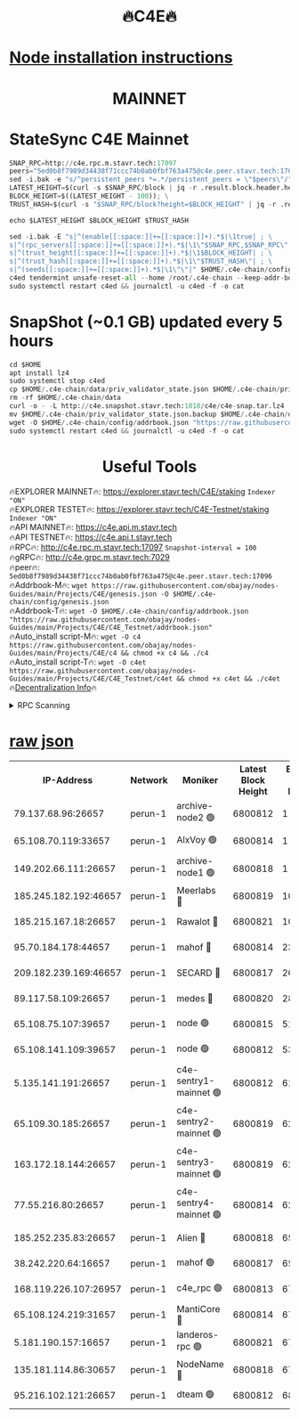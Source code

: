 <h1 align="center"> 🔥C4E🔥</h1>

[Node installation instructions](https://github.com/obajay/nodes-Guides/tree/main/Projects/C4E)
=

<h1 align="center"> MAINNET</h1>

# StateSync C4E Mainnet
```python
SNAP_RPC=http://c4e.rpc.m.stavr.tech:17097
peers="5ed0b8f7989d34438f71ccc74b0ab0fbf763a475@c4e.peer.stavr.tech:17096"
sed -i.bak -e "s/^persistent_peers *=.*/persistent_peers = \"$peers\"/" $HOME/.c4e-chain/config/config.toml
LATEST_HEIGHT=$(curl -s $SNAP_RPC/block | jq -r .result.block.header.height); \
BLOCK_HEIGHT=$((LATEST_HEIGHT - 100)); \
TRUST_HASH=$(curl -s "$SNAP_RPC/block?height=$BLOCK_HEIGHT" | jq -r .result.block_id.hash)

echo $LATEST_HEIGHT $BLOCK_HEIGHT $TRUST_HASH

sed -i.bak -E "s|^(enable[[:space:]]+=[[:space:]]+).*$|\1true| ; \
s|^(rpc_servers[[:space:]]+=[[:space:]]+).*$|\1\"$SNAP_RPC,$SNAP_RPC\"| ; \
s|^(trust_height[[:space:]]+=[[:space:]]+).*$|\1$BLOCK_HEIGHT| ; \
s|^(trust_hash[[:space:]]+=[[:space:]]+).*$|\1\"$TRUST_HASH\"| ; \
s|^(seeds[[:space:]]+=[[:space:]]+).*$|\1\"\"|" $HOME/.c4e-chain/config/config.toml
c4ed tendermint unsafe-reset-all --home /root/.c4e-chain --keep-addr-book
sudo systemctl restart c4ed && journalctl -u c4ed -f -o cat
```
# SnapShot (~0.1 GB) updated every 5 hours
```python
cd $HOME
apt install lz4
sudo systemctl stop c4ed
cp $HOME/.c4e-chain/data/priv_validator_state.json $HOME/.c4e-chain/priv_validator_state.json.backup
rm -rf $HOME/.c4e-chain/data
curl -o - -L http://c4e.snapshot.stavr.tech:1018/c4e/c4e-snap.tar.lz4 | lz4 -c -d - | tar -x -C $HOME/.c4e-chain --strip-components 2
mv $HOME/.c4e-chain/priv_validator_state.json.backup $HOME/.c4e-chain/data/priv_validator_state.json
wget -O $HOME/.c4e-chain/config/addrbook.json "https://raw.githubusercontent.com/obajay/nodes-Guides/main/Projects/C4E/addrbook.json"
sudo systemctl restart c4ed && journalctl -u c4ed -f -o cat
```
 <h1 align="center"> Useful Tools</h1>

🔥EXPLORER MAINNET🔥:  https://explorer.stavr.tech/C4E/staking            `Indexer "ON"` \
🔥EXPLORER TESTET🔥:   https://explorer.stavr.tech/C4E-Testnet/staking     `Indexer "ON"` \
🔥API MAINNET🔥:       https://c4e.api.m.stavr.tech \
🔥API TESTNET🔥:       https://c4e.api.t.stavr.tech \
🔥RPC🔥:               http://c4e.rpc.m.stavr.tech:17097                  `Snapshot-interval = 100` \
🔥gRPC🔥:              http://c4e.grpc.m.stavr.tech:7029 \
🔥peer🔥:              `5ed0b8f7989d34438f71ccc74b0ab0fbf763a475@c4e.peer.stavr.tech:17096` \
🔥Addrbook-M🔥:    ```wget https://raw.githubusercontent.com/obajay/nodes-Guides/main/Projects/C4E/genesis.json -O $HOME/.c4e-chain/config/genesis.json``` \
🔥Addrbook-T🔥:    ```wget -O $HOME/.c4e-chain/config/addrbook.json "https://raw.githubusercontent.com/obajay/nodes-Guides/main/Projects/C4E/C4E_Testnet/addrbook.json"``` \
🔥Auto_install script-M🔥: ```wget -O c4 https://raw.githubusercontent.com/obajay/nodes-Guides/main/Projects/C4E/c4 && chmod +x c4 && ./c4``` \
🔥Auto_install script-T🔥: ```wget -O c4et https://raw.githubusercontent.com/obajay/nodes-Guides/main/Projects/C4E/C4E_Testnet/c4et && chmod +x c4et && ./c4et``` \
🔥[Decentralization Info](https://github.com/obajay/StateSync-snapshots/tree/main/Projects/C4E/Decentralization)🔥




<details>
<summary>RPC Scanning</summary>

<h2 align="center"> We scan nodes in real time every 4 hours. And we provide the final result of RPC endpoints.
We cannot influence the operation of these nodes in any way. </h2>


```python
If Voting Power is higher than 0 --> then the Node is a validator of the network and may be subject to attack and be a potential threat to the chain.
```
```python
We marked such validators with a red symbol
```

</details>

[raw json](https://rpc-check.c4e.stavr.tech/c4e/rpc-c4e-result.json)
=



<table><tr><th>IP-Address</th><th>Network</th><th>Moniker</th><th>Latest Block Height</th><th>Earliest Block Height</th><th>Catching Up</th><th>Tx Index</th><th>Voting Power</th><th>Scan Time</th></tr><tr><td>79.137.68.96:26657</td><td>perun-1</td><td>archive-node2 🟢</td><td>6800812</td><td>1</td><td>False</td><td>on</td><td>0</td><td>2024-01-19T14:28:37.057297510UTC</td></tr><tr><td>65.108.70.119:33657</td><td>perun-1</td><td>AlxVoy 🟢</td><td>6800814</td><td>1</td><td>False</td><td>on</td><td>0</td><td>2024-01-19T14:28:53.637372280UTC</td></tr><tr><td>149.202.66.111:26657</td><td>perun-1</td><td>archive-node1 🟢</td><td>6800818</td><td>1</td><td>False</td><td>on</td><td>0</td><td>2024-01-19T14:29:13.426426434UTC</td></tr><tr><td>185.245.182.192:46657</td><td>perun-1</td><td>Meerlabs 🔴</td><td>6800819</td><td>1051501</td><td>False</td><td>on</td><td>527310</td><td>2024-01-19T14:29:19.021159530UTC</td></tr><tr><td>185.215.167.18:26657</td><td>perun-1</td><td>Rawalot 🔴</td><td>6800821</td><td>1090501</td><td>False</td><td>on</td><td>701423</td><td>2024-01-19T14:29:30.968656576UTC</td></tr><tr><td>95.70.184.178:44657</td><td>perun-1</td><td>mahof 🔴</td><td>6800814</td><td>2342001</td><td>False</td><td>off</td><td>1864179</td><td>2024-01-19T14:28:50.787031764UTC</td></tr><tr><td>209.182.239.169:46657</td><td>perun-1</td><td>SECARD 🔴</td><td>6800817</td><td>2616101</td><td>False</td><td>off</td><td>1136703</td><td>2024-01-19T14:29:08.664910944UTC</td></tr><tr><td>89.117.58.109:26657</td><td>perun-1</td><td>medes 🔴</td><td>6800820</td><td>2826001</td><td>False</td><td>off</td><td>1484927</td><td>2024-01-19T14:29:26.237872730UTC</td></tr><tr><td>65.108.75.107:39657</td><td>perun-1</td><td>node 🟢</td><td>6800815</td><td>5198801</td><td>False</td><td>on</td><td>0</td><td>2024-01-19T14:28:56.023444827UTC</td></tr><tr><td>65.108.141.109:39657</td><td>perun-1</td><td>node 🟢</td><td>6800812</td><td>5303301</td><td>False</td><td>on</td><td>0</td><td>2024-01-19T14:28:39.428434081UTC</td></tr><tr><td>5.135.141.191:26657</td><td>perun-1</td><td>c4e-sentry1-mainnet 🟢</td><td>6800812</td><td>6198001</td><td>False</td><td>on</td><td>0</td><td>2024-01-19T14:28:36.365725172UTC</td></tr><tr><td>65.109.30.185:26657</td><td>perun-1</td><td>c4e-sentry2-mainnet 🟢</td><td>6800819</td><td>6238301</td><td>False</td><td>on</td><td>0</td><td>2024-01-19T14:29:18.700886986UTC</td></tr><tr><td>163.172.18.144:26657</td><td>perun-1</td><td>c4e-sentry3-mainnet 🟢</td><td>6800819</td><td>6239001</td><td>False</td><td>on</td><td>0</td><td>2024-01-19T14:29:19.778099878UTC</td></tr><tr><td>77.55.216.80:26657</td><td>perun-1</td><td>c4e-sentry4-mainnet 🟢</td><td>6800814</td><td>6241001</td><td>False</td><td>on</td><td>0</td><td>2024-01-19T14:28:51.175378501UTC</td></tr><tr><td>185.252.235.83:26657</td><td>perun-1</td><td>Alien 🔴</td><td>6800818</td><td>6502501</td><td>False</td><td>on</td><td>1136703</td><td>2024-01-19T14:29:14.193249066UTC</td></tr><tr><td>38.242.220.64:16657</td><td>perun-1</td><td>mahof 🟢</td><td>6800817</td><td>6545801</td><td>False</td><td>off</td><td>0</td><td>2024-01-19T14:29:11.039200175UTC</td></tr><tr><td>168.119.226.107:26957</td><td>perun-1</td><td>c4e_rpc 🟢</td><td>6800813</td><td>6700813</td><td>False</td><td>on</td><td>0</td><td>2024-01-19T14:28:43.800868398UTC</td></tr><tr><td>65.108.124.219:31657</td><td>perun-1</td><td>MantiCore 🔴</td><td>6800814</td><td>6700814</td><td>False</td><td>off</td><td>193299</td><td>2024-01-19T14:28:50.349313422UTC</td></tr><tr><td>5.181.190.157:16657</td><td>perun-1</td><td>landeros-rpc 🟢</td><td>6800821</td><td>6793501</td><td>False</td><td>on</td><td>0</td><td>2024-01-19T14:29:30.645027529UTC</td></tr><tr><td>135.181.114.86:30657</td><td>perun-1</td><td>NodeName 🔴</td><td>6800818</td><td>6796001</td><td>False</td><td>off</td><td>140495</td><td>2024-01-19T14:29:13.777623406UTC</td></tr><tr><td>95.216.102.121:26657</td><td>perun-1</td><td>dteam 🟢</td><td>6800812</td><td>6800001</td><td>False</td><td>on</td><td>0</td><td>2024-01-19T14:28:36.707381489UTC</td></tr></table>
